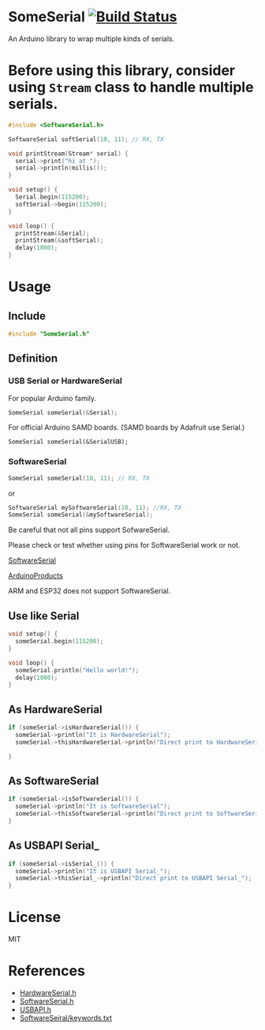 # SomeSerial [![Build Status](https://travis-ci.org/asukiaaa/SomeSerial.svg?branch=master)](https://travis-ci.org/asukiaaa/SomeSerial)
An Arduino library to wrap multiple kinds of serials.

# Before using this library, consider using `Stream` class to handle multiple serials.

```cpp
#include <SoftwareSerial.h>

SoftwareSerial softSerial(10, 11); // RX, TX

void printStream(Stream* serial) {
  serial->print("hi at ");
  serial->println(millis());
}

void setup() {
  Serial.begin(115200);
  softSerial->begin(115200);
}

void loop() {
  printStream(&Serial);
  printStream(&softSerial);
  delay(1000);
}
```

# Usage
## Include

```c
#include "SomeSerial.h"

```

## Definition
### USB Serial or HardwareSerial

For popular Arduino family.

```c
SomeSerial someSerial(&Serial);
```

For official Arduino SAMD boards.
(SAMD boards by Adafruit use Serial.)

```
SomeSerial someSerial(&SerialUSB);
```

### SoftwareSerial

```c
SomeSerial someSerial(10, 11); // RX, TX
```

or

```c
SoftwareSerial mySoftwareSerial(10, 11); //RX, TX
SomeSerial someSerial(&mySoftwareSerial);
```

Be careful that not all pins support SofwareSerial.

Please check or test whether using pins for SoftwareSerial work or not.

[SoftwareSerial](https://www.arduino.cc/en/Reference/SoftwareSerial)

[ArduinoProducts](https://www.arduino.cc/en/Main/Products)

ARM and ESP32 does not support SoftwareSerial.

## Use like Serial

```c
void setup() {
  someSerial.begin(115200);
}

void loop() {
  someSerial.println("Hello world!");
  delay(1000);
}
```

## As HardwareSerial

```c
if (someSerial->isHardwareSerial()) {
  someSerial->println("It is HardwareSerial");
  someSerial->thisHardwareSerial->println("Direct print to HardwareSerial");

}
```

## As SoftwareSerial

```c
if (someSerial->isSoftwareSerial()) {
  someSerial->println("It is SoftwareSerial");
  someSerial->thisSoftwareSerial->println("Direct print to SoftwareSerial");
}
```

## As USBAPI Serial_

```c
if (someSerial->isSerial_()) {
  someSerial->println("It is USBAPI Serial_");
  someSerial->thisSerial_->println("Direct print to USBAPI Serial_");
}
```

# License
MIT

# References
- [HardwareSerial.h](https://github.com/arduino/Arduino/blob/master/hardware/arduino/avr/cores/arduino/HardwareSerial.h)
- [SoftwareSerial.h](https://github.com/arduino/Arduino/blob/master/hardware/arduino/avr/libraries/SoftwareSerial/src/SoftwareSerial.h)
- [USBAPI.h](https://github.com/arduino/Arduino/blob/2bfe164b9a5835e8cb6e194b928538a9093be333/hardware/arduino/avr/cores/arduino/USBAPI.h)
- [SoftwareSeiral/keywords.txt](https://github.com/arduino/Arduino/blob/master/hardware/arduino/avr/libraries/SoftwareSerial/keywords.txt)